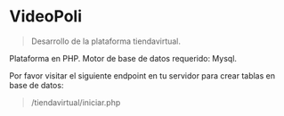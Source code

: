 # VideoPoli
> Desarrollo de la plataforma tiendavirtual.

Plataforma en PHP.
Motor de base de datos requerido: Mysql.

Por favor visitar el siguiente endpoint en tu servidor para crear tablas en base de datos:
> /tiendavirtual/iniciar.php